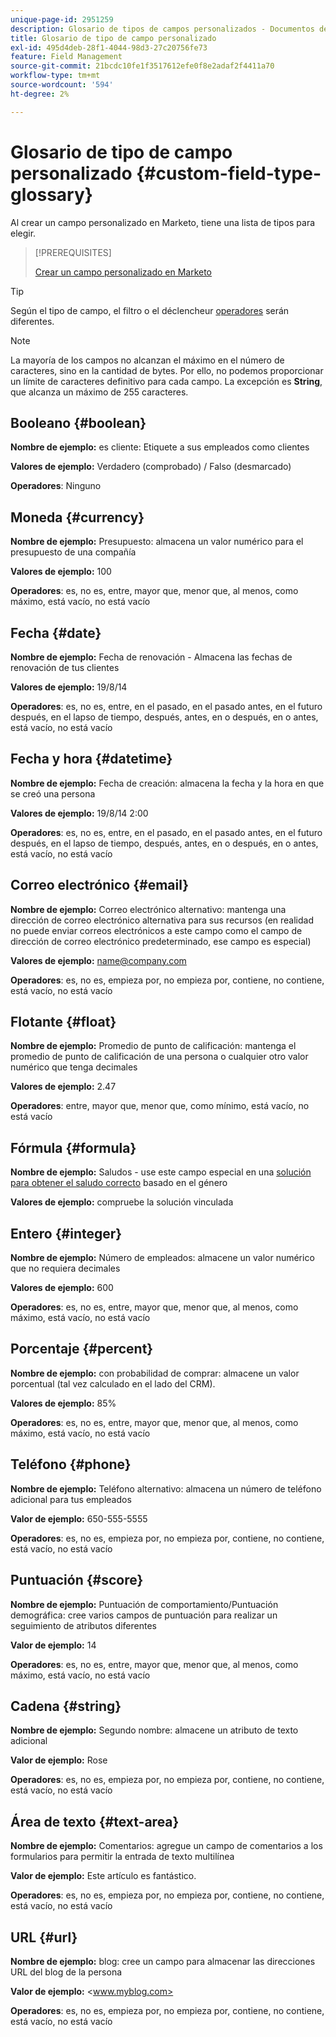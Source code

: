 ```yaml
---
unique-page-id: 2951259
description: Glosario de tipos de campos personalizados - Documentos de Marketo - Documentación del producto
title: Glosario de tipo de campo personalizado
exl-id: 495d4deb-28f1-4044-98d3-27c20756fe73
feature: Field Management
source-git-commit: 21bcdc10fe1f3517612efe0f8e2adaf2f4411a70
workflow-type: tm+mt
source-wordcount: '594'
ht-degree: 2%

---
```


# Glosario de tipo de campo personalizado {#custom-field-type-glossary}

Al crear un campo personalizado en Marketo, tiene una lista de tipos para elegir.

>[!PREREQUISITES]
>
>[Crear un campo personalizado en Marketo](/help/marketo/product-docs/administration/field-management/create-a-custom-field-in-marketo.md)

>[!TIP]
>
>Según el tipo de campo, el filtro o el déclencheur [operadores](/help/marketo/product-docs/core-marketo-concepts/smart-lists-and-static-lists/creating-a-smart-list/smart-list-filter-operators-glossary.md) serán diferentes.

>[!NOTE]
>
>La mayoría de los campos no alcanzan el máximo en el número de caracteres, sino en la cantidad de bytes. Por ello, no podemos proporcionar un límite de caracteres definitivo para cada campo. La excepción es **String**, que alcanza un máximo de 255 caracteres.

## Booleano {#boolean}

**Nombre de ejemplo:** es cliente: Etiquete a sus empleados como clientes

**Valores de ejemplo:** Verdadero (comprobado) / Falso (desmarcado)

**Operadores**: Ninguno

## Moneda {#currency}

**Nombre de ejemplo:** Presupuesto: almacena un valor numérico para el presupuesto de una compañía

**Valores de ejemplo:** 100

**Operadores**: es, no es, entre, mayor que, menor que, al menos, como máximo, está vacío, no está vacío

## Fecha {#date}

**Nombre de ejemplo:** Fecha de renovación - Almacena las fechas de renovación de tus clientes

**Valores de ejemplo:** 19/8/14

**Operadores**: es, no es, entre, en el pasado, en el pasado antes, en el futuro después, en el lapso de tiempo, después, antes, en o después, en o antes, está vacío, no está vacío

## Fecha y hora {#datetime}

**Nombre de ejemplo:** Fecha de creación: almacena la fecha y la hora en que se creó una persona

**Valores de ejemplo:** 19/8/14 2:00

**Operadores**: es, no es, entre, en el pasado, en el pasado antes, en el futuro después, en el lapso de tiempo, después, antes, en o después, en o antes, está vacío, no está vacío

## Correo electrónico {#email}

**Nombre de ejemplo:** Correo electrónico alternativo: mantenga una dirección de correo electrónico alternativa para sus recursos (en realidad no puede enviar correos electrónicos a este campo como el campo de dirección de correo electrónico predeterminado, ese campo es especial)

**Valores de ejemplo:** <name@company.com>

**Operadores**: es, no es, empieza por, no empieza por, contiene, no contiene, está vacío, no está vacío

## Flotante {#float}

**Nombre de ejemplo:** Promedio de punto de calificación: mantenga el promedio de punto de calificación de una persona o cualquier otro valor numérico que tenga decimales

**Valores de ejemplo:** 2.47

**Operadores**: entre, mayor que, menor que, como mínimo, está vacío, no está vacío

## Fórmula {#formula}

**Nombre de ejemplo:** Saludos - use este campo especial en una [solución para obtener el saludo correcto](/help/marketo/product-docs/administration/field-management/create-and-use-a-concatenated-string-formula-field.md) basado en el género

**Valores de ejemplo:** compruebe la solución vinculada

## Entero {#integer}

**Nombre de ejemplo:** Número de empleados: almacene un valor numérico que no requiera decimales

**Valores de ejemplo:** 600

**Operadores**: es, no es, entre, mayor que, menor que, al menos, como máximo, está vacío, no está vacío

## Porcentaje {#percent}

**Nombre de ejemplo:** con probabilidad de comprar: almacene un valor porcentual (tal vez calculado en el lado del CRM).

**Valores de ejemplo:** 85%

**Operadores**: es, no es, entre, mayor que, menor que, al menos, como máximo, está vacío, no está vacío

## Teléfono {#phone}

**Nombre de ejemplo:** Teléfono alternativo: almacena un número de teléfono adicional para tus empleados

**Valor de ejemplo:** 650-555-5555

**Operadores**: es, no es, empieza por, no empieza por, contiene, no contiene, está vacío, no está vacío

## Puntuación {#score}

**Nombre de ejemplo:** Puntuación de comportamiento/Puntuación demográfica: cree varios campos de puntuación para realizar un seguimiento de atributos diferentes

**Valor de ejemplo:** 14

**Operadores**: es, no es, entre, mayor que, menor que, al menos, como máximo, está vacío, no está vacío

## Cadena {#string}

**Nombre de ejemplo:** Segundo nombre: almacene un atributo de texto adicional

**Valor de ejemplo:** Rose

**Operadores**: es, no es, empieza por, no empieza por, contiene, no contiene, está vacío, no está vacío

## Área de texto {#text-area}

**Nombre de ejemplo:** Comentarios: agregue un campo de comentarios a los formularios para permitir la entrada de texto multilínea

**Valor de ejemplo:** Este artículo es fantástico.

**Operadores**: es, no es, empieza por, no empieza por, contiene, no contiene, está vacío, no está vacío

## URL {#url}

**Nombre de ejemplo:** blog: cree un campo para almacenar las direcciones URL del blog de la persona

**Valor de ejemplo:** &lt;www.myblog.com>

**Operadores**: es, no es, empieza por, no empieza por, contiene, no contiene, está vacío, no está vacío
